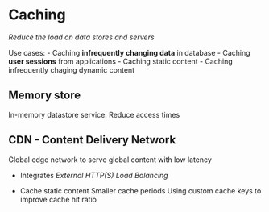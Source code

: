 
# Caching
*Reduce the load on data stores and servers*

Use cases:
    - Caching **infrequently changing data** in database
    - Caching **user sessions** from applications
    - Caching static content
    - Caching infrequently chaging dynamic content

## Memory store
In-memory datastore service: Reduce access times

## CDN - Content Delivery Network
Global edge network to serve global content with low latency
- Integrates *External HTTP(S) Load Balancing*

- Cache static content
    Smaller cache periods
Using custom cache keys to improve cache hit ratio